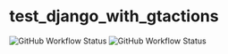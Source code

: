 # test_django_with_gtactions
![GitHub Workflow Status](https://img.shields.io/github/workflow/status/Hassan-Boulhilt/test_django_with_gtactions/django)
![GitHub Workflow Status](https://github.com/Hassan-Boulhilt/test_django_with_gtactions/actions/workflows/django.yml/badge.svg)
